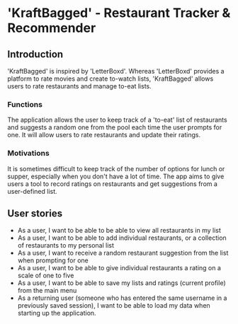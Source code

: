 # 'KraftBagged' - Restaurant Tracker & Recommender

## Introduction

'KraftBagged' is inspired by 'LetterBoxd'. Whereas 'LetterBoxd' provides a platform to rate movies and create to-watch lists, 'KraftBagged' allows users to rate restaurants and manage to-eat lists. 

### Functions
The application allows the user to keep track of a 'to-eat' list of restaurants and suggests a random one from the pool each time the user prompts for one. It will allow users to rate restaurants and update their ratings. 

### Motivations
It is sometimes difficult to keep track of the number of options for lunch or supper, especially when you don't have a lot of time. The app aims to give users a tool to record ratings on restaurants and get suggestions from a user-defined list. 

## User stories

- As a user, I want to be able to be able to view all restaurants in my list
- As a user, I want to be able to add individual restaurants, or a collection of restaurants to my personal list
- As a user, I want to receive a random restaurant suggestion from the list when prompting for one
- As a user, I want to be able to give individual restaurants a rating on a scale of one to five
- As a user, I want to be able to save my lists and ratings (current profile) from the main menu
- As a returning user (someone who has entered the same username in a previously saved session), I want to be able to load my data when starting up the application. 